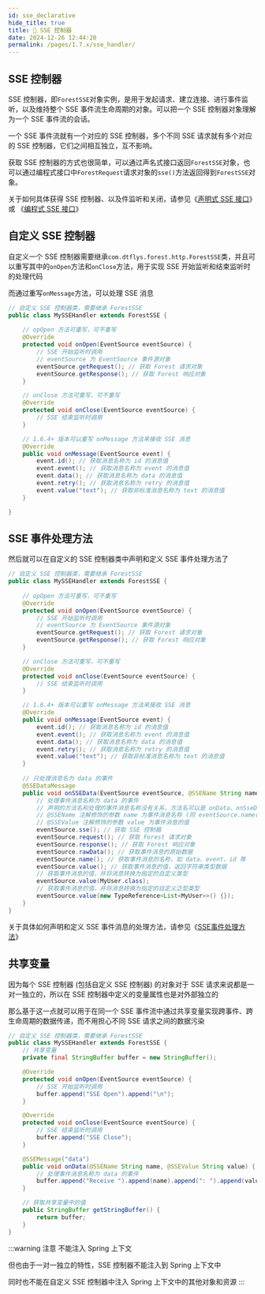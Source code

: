 ```yaml
---
id: sse_declarative
hide_title: true
title: 🐶 SSE 控制器
date: 2024-12-26 12:44:20
permalink: /pages/1.7.x/sse_handler/
---
```


## SSE 控制器

SSE 控制器，即`ForestSSE`对象实例，是用于发起请求、建立连接、进行事件监听，以及维持整个 SSE 事件流生命周期的对象。可以把一个 SSE 控制器对象理解为一个 SSE 事件流的会话。

一个 SSE 事件流就有一个对应的 SSE 控制器，多个不同 SSE 请求就有多个对应的 SSE 控制器，它们之间相互独立，互不影响。

获取 SSE 控制器的方式也很简单，可以通过声名式接口返回`ForestSSE`对象，也可以通过编程式接口中`ForestRequest`请求对象的`sse()`方法返回得到`ForestSSE`对象。

关于如何具体获得 SSE 控制器、以及件监听和关闭，请参见《[声明式 SSE 接口](/pages/1.7.x/sse_declarative/)》或 《[编程式 SSE 接口](/pages/1.7.x/sse_api/)》

## 自定义 SSE 控制器

自定义一个 SSE 控制器需要继承`com.dtflys.forest.http.ForestSSE`类，并且可以重写其中的`onOpen`方法和`onClose`方法，用于实现 SSE 开始监听和结束监听时的处理代码

而通过重写`onMessage`方法，可以处理 SSE 消息

```java
// 自定义 SSE 控制器类，需要继承 ForestSSE
public class MySSEHandler extends ForestSSE {
    
    // opOpen 方法可重写，可不重写
    @Override
    protected void onOpen(EventSource eventSource) {
        // SSE 开始监听时调用
        // eventSource 为 EventSource 事件源对象
        eventSource.getRequest(); // 获取 Forest 请求对象
        eventSource.getResponse(); // 获取 Forest 响应对象
    }

    // onClose 方法可重写，可不重写
    @Override
    protected void onClose(EventSource eventSource) {
        // SSE 结束监听时调用
    }

    // 1.6.4+ 版本可以重写 onMessage 方法来接收 SSE 消息
    @Override
    public void onMessage(EventSource event) {
        event.id(); // 获取消息名称为 id 的消息值
        event.event(); // 获取消息名称为 event 的消息值
        event.data(); // 获取消息名称为 data 的消息值
        event.retry(); // 获取消息名称为 retry 的消息值
        event.value("text"); // 获取非标准消息名称为 text 的消息值
    }

}

```


## SSE 事件处理方法

然后就可以在自定义的 SSE 控制器类中声明和定义 SSE 事件处理方法了

```java
// 自定义 SSE 控制器类，需要继承 ForestSSE
public class MySSEHandler extends ForestSSE {
    
    // opOpen 方法可重写，可不重写
    @Override
    protected void onOpen(EventSource eventSource) {
        // SSE 开始监听时调用
        // eventSource 为 EventSource 事件源对象
        eventSource.getRequest(); // 获取 Forest 请求对象
        eventSource.getResponse(); // 获取 Forest 响应对象
    }

    // onClose 方法可重写，可不重写
    @Override
    protected void onClose(EventSource eventSource) {
        // SSE 结束监听时调用
    }

    // 1.6.4+ 版本可以重写 onMessage 方法来接收 SSE 消息
    @Override
    public void onMessage(EventSource event) {
        event.id(); // 获取消息名称为 id 的消息值
        event.event(); // 获取消息名称为 event 的消息值
        event.data(); // 获取消息名称为 data 的消息值
        event.retry(); // 获取消息名称为 retry 的消息值
        event.value("text"); // 获取非标准消息名称为 text 的消息值
    }
    
    // 只处理消息名为 data 的事件
    @SSEDataMessage
    public void onSSEData(EventSource eventSource, @SSEName String name, @SSEValue String value) {
        // 处理事件消息名称为 data 的事件
        // 声明的方法名和处理的事件消息名称没有关系，方法名可以是 onData、onSseData、onMessage、xxx、以及任何名称都可以
        // @SSEName 注解修饰的参数 name 为事件消息名称 (同 eventSource.name())
        // @SSEValue 注解修饰的参数 value 为事件消息的值
        eventSource.sse(); // 获取 SSE 控制器
        eventSource.request(); // 获取 Forest 请求对象
        eventSource.response(); // 获取 Forest 响应对象
        eventSource.rawData(); // 获取事件消息的原始数据
        eventSource.name(); // 获取事件消息的名称，如 data、event、id 等
        eventSource.value(); // 获取事件消息的值，返回字符串类型数据
        // 获取事件消息的值，并将消息转换为指定的自定义类型
        eventSource.value(MyUser.class);
        // 获取事件消息的值，并将消息转换为指定的自定义泛型类型
        eventSource.value(new TypeReference<List<MyUser>>() {});
    }
}
```

关于具体如何声明和定义 SSE 事件消息的处理方法，请参见《[SSE事件处理方法](/pages/1.7.x/sse_method/)》

## 共享变量

因为每个 SSE 控制器 (包括自定义 SSE 控制器) 的对象对于 SSE 请求来说都是一对一独立的，所以在 SSE 控制器中定义的变量属性也是对外部独立的

那么基于这一点就可以用于在同一个 SSE 事件流中通过共享变量实现跨事件、跨生命周期的数据传递，而不用担心不同 SSE 请求之间的数据污染

```java
// 自定义 SSE 控制器类，需要继承 ForestSSE
public class MySSEHandler extends ForestSSE {
    // 共享变量
    private final StringBuffer buffer = new StringBuffer();

    @Override
    protected void onOpen(EventSource eventSource) {
        // SSE 开始监听时调用
        buffer.append("SSE Open").append("\n");
    }

    @Override
    protected void onClose(EventSource eventSource) {
        // SSE 结束监听时调用
        buffer.append("SSE Close");
    }

    @SSEMessage("data")
    public void onData(@SSEName String name, @SSEValue String value) {
        // 处理事件消息名称为 data 的事件
        buffer.append("Receive ").append(name).append(": ").append(value).append("\n");
    }

    // 获取共享变量中的值
    public StringBuffer getStringBuffer() {
        return buffer;
    }
}

```

:::warning 注意
不能注入 Spring 上下文

但也由于一对一独立的特性，SSE 控制器不能注入到 Spring 上下文中

同时也不能在自定义 SSE 控制器中注入 Spring 上下文中的其他对象和资源
:::


